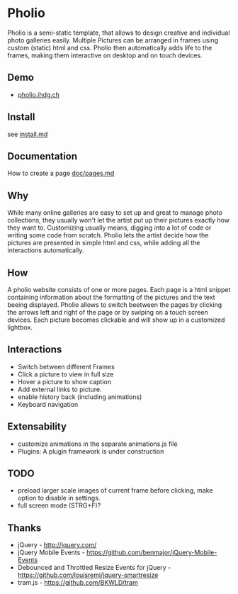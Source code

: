 # Pholio

Pholio is a semi-static template, that allows to design creative and individual photo galleries easily. Multiple Pictures can be arranged in frames using custom (static) html and css. Pholio then automatically adds life to the frames, making them interactive on desktop and on touch devices.

## Demo
  * [pholio.ihdg.ch](http://pholio.ihdg.ch/)

## Install

see [install.md](install.md)

## Documentation

How to create a page [doc/pages.md](doc/pages.md)

## Why
While many online galleries are easy to set up and great to manage photo collections, they usually won't let the artist put up their pictures exactly how they want to. Customizing usually means, digging into a lot of code or writing some code from scratch.
Pholio lets the artist decide how the pictures are presented in simple html and css, while adding all the interactions automatically.

## How
A pholio website consists of one or more pages. Each page is a html snippet containing information about the formatting of the pictures and the text beeing displayed. Pholio allows to switch beetween the pages by clicking the arrows left and right of the page or by swiping on a touch screen devices. Each picture becomes clickable and will show up in a customized lightbox.

## Interactions
  * Switch between different Frames
  * Click a picture to view in full size
  * Hover a picture to show caption
  * Add external links to picture.
  * enable history back (including animations)
  * Keyboard navigation
  
## Extensability
  * customize animations in the separate animations.js file
  * Plugins: A plugin framework is under construction
  
## TODO
  * preload larger scale images of current frame before clicking, make option to disable in settings.
  * full screen mode (STRG+F)?
  
## Thanks
  * jQuery - http://jquery.com/
  * jQuery Mobile Events - https://github.com/benmajor/jQuery-Mobile-Events
  * Debounced and Throttled Resize Events for jQuery - https://github.com/louisremi/jquery-smartresize
  * tram.js - https://github.com/BKWLD/tram
